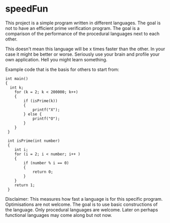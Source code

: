 speedFun
========
This project is a simple program written in different languages. 
The goal is not to have an efficient prime verification program. The goal is a comparison of the 
performance of the procedural languages next to each other.

This doesn't mean this language will be x times faster than the other. In your case it might be better 
or worse. Seriously use your brain and profile your own application. Hell you might learn something.

Example code that is the basis for others to start from:

    int main()
    {
      int k;
	    for (k = 2; k < 200000; k++)
	    {
		    if (isPrime(k))
		    {
		     	printf("X");
		    } else {
    			printf("O");
    		}
    	}  
     }

     int isPrime(int number)
     {
        int i;
        for (i = 2; i < number; i++ )
        {
            if (number % i == 0)
            {
                return 0;
            }
        }
        return 1;
     }



Disclaimer:
This measures how fast a language is for this specific program. Optimisations are not welcome. 
The goal is to use basic constructions of the language. 
Only procedural languages are welcome. 
Later on perhaps functional languages may come along but not now.

